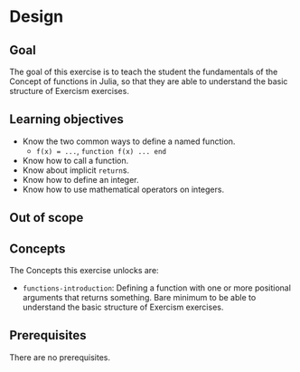 # Design

## Goal

The goal of this exercise is to teach the student the fundamentals of the Concept of functions in Julia, so that they are able to understand the basic structure of Exercism exercises.

## Learning objectives

- Know the two common ways to define a named function.
  - `f(x) = ...`, `function f(x) ... end`
- Know how to call a function.
- Know about implicit `return`s.
- Know how to define an integer.
- Know how to use mathematical operators on integers.

## Out of scope

## Concepts

The Concepts this exercise unlocks are:

- `functions-introduction`: Defining a function with one or more positional arguments that returns something. Bare minimum to be able to understand the basic structure of Exercism exercises.

## Prerequisites

There are no prerequisites.
